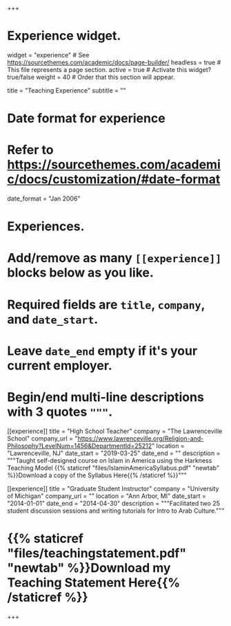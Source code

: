 +++
# Experience widget.
widget = "experience"  # See https://sourcethemes.com/academic/docs/page-builder/
headless = true  # This file represents a page section.
active = true  # Activate this widget? true/false
weight = 40  # Order that this section will appear.

title = "Teaching Experience"
subtitle = ""

# Date format for experience
#   Refer to https://sourcethemes.com/academic/docs/customization/#date-format
date_format = "Jan 2006"

# Experiences.
#   Add/remove as many `[[experience]]` blocks below as you like.
#   Required fields are `title`, `company`, and `date_start`.
#   Leave `date_end` empty if it's your current employer.
#   Begin/end multi-line descriptions with 3 quotes `"""`.
[[experience]]
  title = "High School Teacher"
  company = "The Lawrenceville School"
  company_url = "https://www.lawrenceville.org/Religion-and-Philosophy?LevelNum=1456&DepartmentId=25212"
  location = "Lawrenceville, NJ"
  date_start = "2019-03-25"
  date_end = ""
  description = """Taught self-designed course on Islam in America using the Harkness Teaching Model
  {{% staticref "files/IslaminAmericaSyllabus.pdf" "newtab" %}}Download a copy of the Syllabus Here{{% /staticref %}}"""

[[experience]]
  title = "Graduate Student Instructor"
  company = "University of Michigan"
  company_url = ""
  location = "Ann Arbor, MI"
  date_start = "2014-01-01"
  date_end = "2014-04-30"
  description = """Facilitated two 25 student discussion sessions and writing tutorials for Intro to Arab Culture."""

# {{% staticref "files/teachingstatement.pdf" "newtab" %}}Download my Teaching Statement Here{{% /staticref %}}
+++

